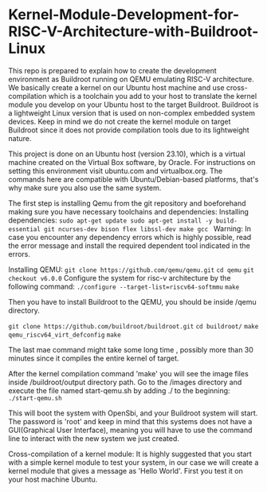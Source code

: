 # Kernel-Module-Development-for-RISC-V-Architecture-with-Buildroot-Linux
This repo is prepared to explain how to create the development environment as Buildroot running on QEMU emulating RISC-V architecture. We basically create a kernel on our Ubuntu host machine and use cross-compilation which is a toolchain you add to your host to translate the kernel module you develop on your Ubuntu host to the target Buildroot. Buildroot is a lightweight Linux version that is used on non-complex embedded system devices. Keep in mind we do not create the kernel module on target Buildroot since it does not provide compilation tools due to its lightweight nature.

This project is done on an Ubuntu host (version 23.10), which is a virtual machine created on the Virtual Box software, by Oracle. For instructions on setting this environment visit ubuntu.com and virtualbox.org. The commands here are compatible with Ubuntu/Debian-based platforms, that's why make sure you also use the same system. 

The first step is installing Qemu from the git repository and boeforehand making sure you have necessary toolchains and dependencies:
Installing dependencies:
`sudo apt-get update
sudo apt-get install -y build-essential git ncurses-dev bison flex libssl-dev make gcc
`
Warning: In case you encounter any dependency errors which is highly possible, read the error message and install the required dependent tool indicated in the errors.

Installing QEMU:
`git clone https://github.com/qemu/qemu.git`
`cd qemu`
`git checkout v6.0.0`
Configure the system for risc-v architecture by the following command:
`./configure --target-list=riscv64-softmmu`
`make`

Then you have to install Buildroot to the QEMU, you should be inside /qemu directory. 

`git clone https://github.com/buildroot/buildroot.git`
`cd buildroot/`
`make qemu_riscv64_virt_defconfig`
`make`

The last mae command might take some long time , possibly more than 30 minutes since it compiles the entire kernel of target.

After the kernel compilation command 'make' you will see the image files inside /buildroot/output directory path. Go to the /images directory and execute the file named start-qemu.sh by adding ./ to the beginning: `./start-qemu.sh`

This will boot the system with OpenSbi, and your Buildroot system will start. The password is 'root' and keep in mind that this systems does not have a GUI(Graphical User Interface), meaning you will have to use the command line to interact with the new system we just created.

Cross-compilation of a kernel module:
It is highly suggested that you start with a simple kernel module to test your system, in our case we will create a kernel module that gives a message as 'Hello World'. First you test it on your host machine Ubuntu. 

